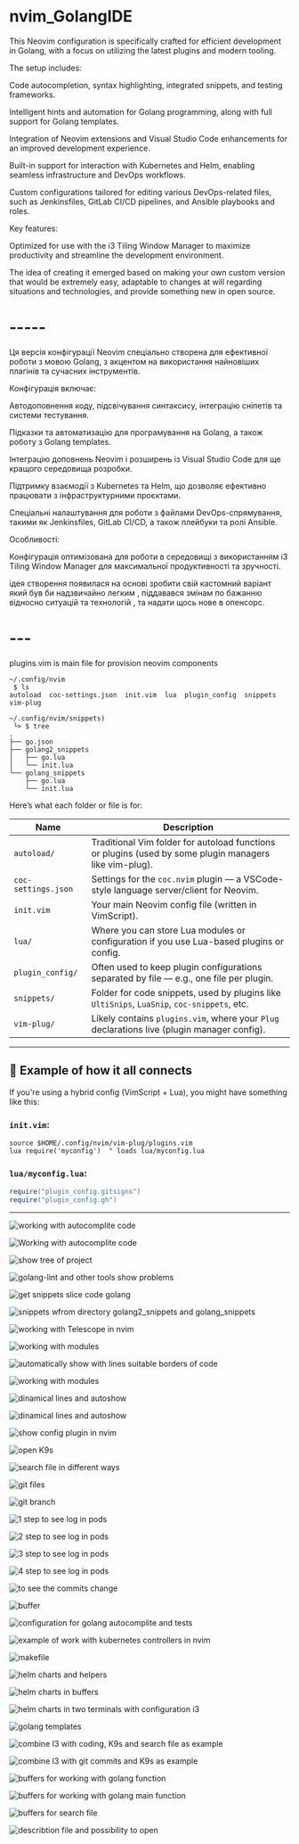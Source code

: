 # nvim_GolangIDE



This Neovim configuration is specifically crafted for efficient development in Golang, with a focus on utilizing the latest plugins and modern tooling.

The setup includes:

Code autocompletion, syntax highlighting, integrated snippets, and testing frameworks.

Intelligent hints and automation for Golang programming, along with full support for Golang templates.

Integration of Neovim extensions and Visual Studio Code enhancements for an improved development experience.

Built-in support for interaction with Kubernetes and Helm, enabling seamless infrastructure and DevOps workflows.

Custom configurations tailored for editing various DevOps-related files, such as Jenkinsfiles, GitLab CI/CD pipelines, and Ansible playbooks and roles.

Key features:


Optimized for use with the i3 Tiling Window Manager to maximize productivity and streamline the development environment.

The idea of ​​creating it emerged based on making your own custom version that would be extremely easy, adaptable to changes at will regarding situations and technologies, and provide something new in open source.

# -----


Ця версія конфігурації Neovim спеціально створена для ефективної роботи з мовою Golang, з акцентом на використання найновіших плагінів та сучасних інструментів.

Конфігурація включає:

Автодоповнення коду, підсвічування синтаксису, інтеграцію сніпетів та системи тестування.

Підказки та автоматизацію для програмування на Golang, а також роботу з Golang templates.

Інтеграцію доповнень Neovim і розширень із Visual Studio Code для ще кращого середовища розробки.

Підтримку взаємодії з Kubernetes та Helm, що дозволяє ефективно працювати з інфраструктурними проєктами.

Спеціальні налаштування для роботи з файлами DevOps-спрямування, такими як Jenkinsfiles,  GitLab CI/CD, а також плейбуки та ролі Ansible.

Особливості:


Конфігурація оптимізована для роботи в середовищі з використанням i3 Tiling Window Manager для максимальної продуктивності та зручності.

ідея створення   появилася на основі  зробити свій кастомний варіант який був би надзвичайно легким , піддавався змінам по бажанню відносно ситуацій та технологій , та надати щось нове в опенсорс. 

# ---



plugins.vim is main file for provision neovim components

```
~/.config/nvim
 $ ls
autoload  coc-settings.json  init.vim  lua  plugin_config  snippets  vim-plug

~/.config/nvim/snippets)
 └> $ tree
.
├── go.json
├── golang2_snippets
│   ├── go.lua
│   └── init.lua
└── golang_snippets
    ├── go.lua
    └── init.lua

```


Here’s what each folder or file is for:

| Name                  | Description |
|-----------------------|-------------|
| `autoload/`           | Traditional Vim folder for autoload functions or plugins (used by some plugin managers like vim-plug). |
| `coc-settings.json`   | Settings for the `coc.nvim` plugin — a VSCode-style language server/client for Neovim. |
| `init.vim`            | Your main Neovim config file (written in VimScript). |
| `lua/`                | Where you can store Lua modules or configuration if you use Lua-based plugins or config. |
| `plugin_config/`      | Often used to keep plugin configurations separated by file — e.g., one file per plugin. |
| `snippets/`           | Folder for code snippets, used by plugins like `UltiSnips`, `LuaSnip`, `coc-snippets`, etc. |
| `vim-plug/`           | Likely contains `plugins.vim`, where your `Plug` declarations live (plugin manager config). |

---

## 🔧 Example of how it all connects

If you're using a hybrid config (VimScript + Lua), you might have something like this:

### `init.vim`:
```vim
source $HOME/.config/nvim/vim-plug/plugins.vim
lua require('myconfig')  " loads lua/myconfig.lua
```

### `lua/myconfig.lua`:
```lua
require("plugin_config.gitsigns")
require("plugin_config.gh")
```

---

![working with autocomplite code](screenshot_1.png)

![Working with autocomplite code](screenshot_2.png)

![show tree of project](screenshot_3.png)

![golang-lint and other tools show problems](screenshot_4.png)

![get snippets slice code golang](screenshot_5.png)

![snippets wfrom directory golang2_snippets and golang_snippets](screenshot_6.png)

![working with Telescope in nvim](screenshot_7.png)

![working with modules](screenshot_8.png)

![automatically show with lines suitable borders of code](screenshot_9.png)

![working with modules](screenshot_10.png)

![dinamical lines and autoshow](screenshot_11.png)

![dinamical lines and autoshow ](screenshot_12.png)

![show config plugin in nvim ](screenshot_13.png)

![open K9s  ](screenshot_14.png)

![search file in different ways  ](screenshot_15.png)

![git files  ](screenshot_16.png)

![git branch  ](screenshot_17.png)

![1 step to see log in pods  ](screenshot_18.png)

![2 step to see log in pods  ](screenshot_19.png)

![3 step to see log in pods  ](screenshot_20.png)

![4 step to see log in pods  ](screenshot_21.png)

![to see the commits change   ](screenshot_22.png)

![buffer   ](screenshot_23.png)

![configuration for golang autocomplite and tests  ](screenshot_24.png)

![example of work with kubernetes controllers in nvim  ](screenshot_25.png)

![makefile  ](screenshot_26.png)

![helm charts and helpers   ](screenshot_27.png)


![helm charts in buffers   ](screenshot_28.png)

![helm charts in two terminals with configuration i3    ](screenshot_29.png)

![golang templates   ](screenshot_30.png)

![combine I3 with coding, K9s and search file as example ](screenshot_31.png)

![combine I3 with git commits and K9s  as example ](screenshot_32.png)

![buffers for working with golang function ](screenshot_33.png)

![buffers for working with golang main function ](screenshot_34.png)

![buffers for search file ](screenshot_35.png)

![describtion file and possibility to open  ](screenshot_36.png)




